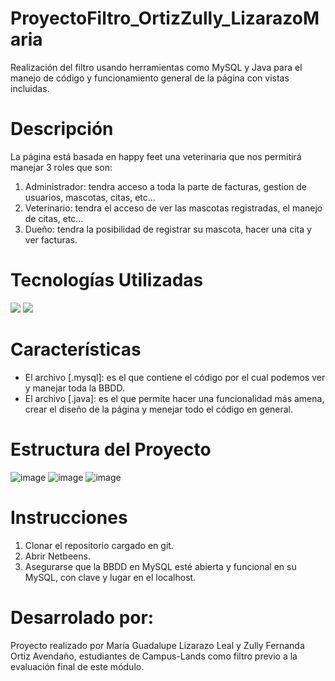# ProyectoFiltro_OrtizZully_LizarazoMaria

Realización del filtro usando herramientas como MySQL y Java para el manejo de código y funcionamiento general de la página con vistas incluidas.

# Descripción

La página está basada en happy feet una veterinaria que nos permitirá manejar 3 roles que son:
1. Administrador: tendra acceso a toda la parte de facturas, gestion de usuarios, mascotas, citas, etc...
2. Veterinario: tendra el acceso de ver las mascotas registradas, el manejo de citas, etc...
3. Dueño: tendra la posibilidad de registrar su mascota, hacer una cita y ver facturas.

# Tecnologías Utilizadas

<image src="https://img.shields.io/badge/MySQL-1572B6?style=for-the-badge&logo=mysql&logoColor=white">
<image src="https://img.shields.io/badge/Java-323330?style=for-the-badge&logo=java&logoColor=F7DF1E">

# Características

* El archivo [.mysql]: es el que contiene el código por el cual podemos ver y manejar toda la BBDD.
* El archivo [.java]: es el que permite hacer una funcionalidad más amena, crear el diseño de la página y menejar todo el código en general.

# Estructura del Proyecto

![image](https://github.com/user-attachments/assets/d8e1b40e-fdd2-4de8-9e3a-21ce8bdf13f0)
![image](https://github.com/user-attachments/assets/a4d2890b-92ee-4ff5-ad09-0022192687af)
![image](https://github.com/user-attachments/assets/6a840307-0c24-4d6c-88dd-14f7552d385d)

# Instrucciones

1. Clonar el repositorio cargado en git.
2. Abrir Netbeens.
3. Asegurarse que la BBDD en MySQL esté abierta y funcional en su MySQL, con clave y lugar en el localhost.

# Desarrolado por:

Proyecto realizado por María Guadalupe Lizarazo Leal y Zully Fernanda Ortiz Avendaño, estudiantes de Campus-Lands como filtro previo a la evaluación final de este módulo.

